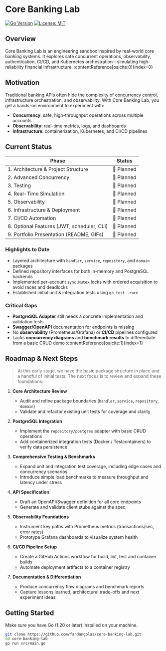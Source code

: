 # Core Banking Lab

[![Go Version](https://img.shields.io/badge/Go-1.20-blue)]() [![License: MIT](https://img.shields.io/badge/License-MIT-green)]()

## Overview

Core Banking Lab is an engineering sandbox inspired by real-world core banking systems. It explores safe concurrent operations, observability, authentication, CI/CD, and Kubernetes orchestration—simulating high-reliability financial infrastructure. :contentReference[oaicite:0]{index=0}

## Motivation

Traditional banking APIs often hide the complexity of concurrency control, infrastructure orchestration, and observability. With Core Banking Lab, you get a hands-on environment to experiment with:

- **Concurrency**: safe, high-throughput operations across multiple accounts  
- **Observability**: real-time metrics, logs, and dashboards  
- **Infrastructure**: containerization, Kubernetes, and CI/CD pipelines  

## Current Status

| Phase                                     | Status      |
|-------------------------------------------|-------------|
| 1. Architecture & Project Structure       | 🔲 Planned  |
| 2. Advanced Concurrency                   | 🔲 Planned  |
| 3. Testing                                | 🔲 Planned  |
| 4. Real-Time Simulation                   | 🔲 Planned  |
| 5. Observability                          | 🔲 Planned  |
| 6. Infrastructure & Deployment            | 🔲 Planned  |
| 7. CI/CD Automation                       | 🔲 Planned  |
| 8. Optional Features (JWT, scheduler, CLI)| 🔲 Planned  |
| 9. Portfolio Presentation (README, GIFs)  | 🔲 Planned  |

### Highlights to Date

- Layered architecture with `handler`, `service`, `repository`, and `domain` packages  
- Defined repository interfaces for both in-memory and PostgreSQL backends  
- Implemented per-account `sync.Mutex` locks with ordered acquisition to avoid races and deadlocks  
- Established initial unit & integration tests using `go test -race`  

### Critical Gaps

- **PostgreSQL Adapter** still needs a concrete implementation and validation tests  
- **Swagger/OpenAPI** documentation for endpoints is missing  
- No **observability** (Prometheus/Grafana) or **CI/CD** pipelines configured  
- Lacks **concurrency diagrams** and **benchmark results** to differentiate from a basic CRUD demo :contentReference[oaicite:1]{index=1}

## Roadmap & Next Steps

> At this early stage, we have the basic package structure in place and a handful of initial tests. The next focus is to review and expand these foundations:

1. **Core Architecture Review**  
   - Audit and refine package boundaries (`handler`, `service`, `repository`, `domain`)  
   - Validate and refactor existing unit tests for coverage and clarity  

2. **PostgreSQL Integration**  
   - Implement the `repository/postgres` adapter with basic CRUD operations  
   - Add containerized integration tests (Docker / Testcontainers) to verify data persistence  

3. **Comprehensive Testing & Benchmarks**  
   - Expand unit and integration test coverage, including edge cases and concurrency scenarios  
   - Introduce simple load benchmarks to measure throughput and latency under stress  

4. **API Specification**  
   - Draft an OpenAPI/Swagger definition for all core endpoints  
   - Generate and validate client stubs against the spec  

5. **Observability Foundations**  
   - Instrument key paths with Prometheus metrics (transactions/sec, error rates)  
   - Prototype Grafana dashboards to visualize system health  

6. **CI/CD Pipeline Setup**  
   - Create a GitHub Actions workflow for build, lint, test and container builds  
   - Automate deployment artifacts to a container registry  

7. **Documentation & Differentiation**  
   - Produce concurrency flow diagrams and benchmark reports  
   - Capture lessons learned, architectural trade-offs and next experiment ideas  


## Getting Started

Make sure you have Go (1.20 or later) installed on your machine.

```bash
git clone https://github.com/fandangolas/core-banking-lab.git
cd core-banking-lab
go run src/main.go

